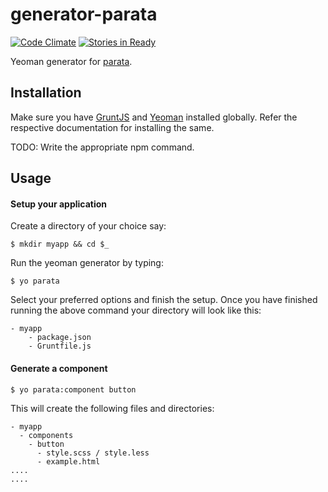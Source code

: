 # generator-parata

[![Code Climate](https://codeclimate.com/github/cybrilla/generator-parata/badges/gpa.svg)](https://codeclimate.com/github/cybrilla/generator-parata)
[![Stories in Ready](https://badge.waffle.io/cybrilla/generator-parata.png?label=ready&title=Ready)](https://waffle.io/cybrilla/generator-parata)

Yeoman generator for [parata](https://github.com/cybrilla/parata).

## Installation
Make sure you have [GruntJS](http://gruntjs.com) and [Yeoman](http://yeoman.io/) installed globally. Refer the respective documentation for installing the same.

TODO:
Write the appropriate npm command.

## Usage

#### Setup your application
Create a directory of your choice say:

`$ mkdir myapp && cd $_`

Run the yeoman generator by typing:

`$ yo parata`

Select your preferred options and finish the setup. Once you have finished running the above command your directory will look like this:
```
- myapp
    - package.json
    - Gruntfile.js
```

#### Generate a component

`$ yo parata:component button`

This will create the following files and directories:
```
- myapp
  - components
    - button
      - style.scss / style.less
      - example.html
....
....
```
